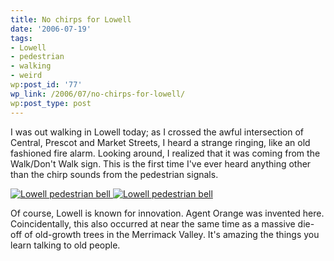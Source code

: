 ```yaml
---
title: No chirps for Lowell
date: '2006-07-19'
tags:
- Lowell
- pedestrian
- walking
- weird
wp:post_id: '77'
wp_link: /2006/07/no-chirps-for-lowell/
wp:post_type: post
---
```


I was out walking in Lowell today; as I crossed the awful intersection of Central, Prescot and Market Streets, I heard a strange ringing, like an old fashioned fire alarm. Looking around, I realized that it was coming from the Walk/Don't Walk sign. This is the first time I've ever heard anything other than the chirp sounds from the pedestrian signals.

[ ![Lowell pedestrian bell](http://static.flickr.com/46/193691250_df5b02cf82_m.jpg) ](http://www.flickr.com/photos/bensheldon/193691250/ "Photo Sharing") [ ![Lowell pedestrian bell](http://static.flickr.com/44/193690714_cb5fd53202_m.jpg) ](http://www.flickr.com/photos/bensheldon/193690714/ "Photo Sharing")

Of course, Lowell is known for innovation. Agent Orange was invented here. Coincidentally, this also occurred at near the same time as a massive die-off of old-growth trees in the Merrimack Valley. It's amazing the things you learn talking to old people.
